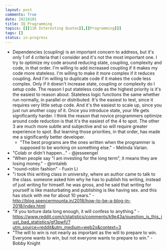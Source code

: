 ```yaml
---
layout: post
comments: True
date: 20210101
title: IQ Programming
topics: [[[110 Interesting Quotes]],[[Programming]]]
tags: []
status: in-progress
---
```


-   Dependencies (coupling) is an important concern to address, but it's only 1 of 4 criteria that I consider and it's not the most important one. I try to optimize my code around reducing state, coupling, complexity and code, in that order. I'm willing to add increased coupling if it makes my code more stateless. I'm willing to make it more complex if it reduces coupling. And I'm willing to duplicate code if it makes the code less complex. Only if it doesn't increase state, coupling or complexity do I setup code. The reason I put stateless code as the highest priority is it's the easiest to reason about. Stateless logic functions the same whether run normally, in parallel or distributed. It's the easiest to test, since it requires very little setup code. And it's the easiest to scale up, since you just run another copy of it. Once you introduce state, your life gets significantly harder. I think the reason that novice programmers optimize around code reduction is that it's the easiest of the 4 to spot. The other 3 are much more subtle and subjective and so will require greater experience to spot. But learning those priorities, in that order, has made me a significantly better developer.
    -   "The best programs are the ones written when the programmer is supposed to be working on something else." - Melinda Varian.
-   "Colab or didn't happen..." - @jesseengel
-   "When people say "I am investing for the long term", it means they are losing money." - @nntaleb
-   "round-robin fashion" - Fuxin Li
-   "i took this writing class in university, where an author came to talk to the class. someone asked him why he has to publish his writing, instead of just writing for himself. he was gross, and he said that writing for yourself is like masturbating and publishing is like having sex. and this has stuck with me for about 10 years." - http://blog.spencermounta.in/2018/how-to-be-a-blog-in-2018/index.html
-   "If you torture data long enough, it will confess to anything." - https://www.reddit.com/r/statistics/comments/k9e43a/question_is_this_just_bad_statistics/gf3pwfi/?utm_source=reddit&utm_medium=web2x&context=3
-   "The will to win is not nearly as important as the will to prepare to win. Everyone wants to win, but not everyone wants to prepare to win." - Bobby Knight
